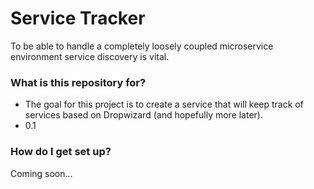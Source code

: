 # Service Tracker #

To be able to handle a completely loosely coupled microservice environment service discovery is vital.

### What is this repository for? ###

* The goal for this project is to create a service that will keep track of services based on Dropwizard (and hopefully more later).
* 0.1

### How do I get set up? ###

Coming soon...

